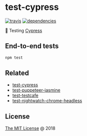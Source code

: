 # test-cypress

[![travis](https://img.shields.io/travis/piecioshka/test-cypress.svg)](https://travis-ci.org/piecioshka/test-cypress)
[![dependencies](https://david-dm.org/piecioshka/test-cypress.svg)](https://github.com/piecioshka/test-cypress)

:ledger: Testing [Cypress](https://www.cypress.io/)

## End-to-end tests

```bash
npm test
```

## Related

* [test-cypress](https://github.com/piecioshka/test-cypress)
* [test-puppeteer-jasmine](https://github.com/piecioshka/test-puppeteer-jasmine)
* [test-testcafe](https://github.com/piecioshka/test-testcafe)
* [test-nightwatch-chrome-headless](https://github.com/piecioshka/test-nightwatch-chrome-headless)

## License

[The MIT License](http://piecioshka.mit-license.org) @ 2018
